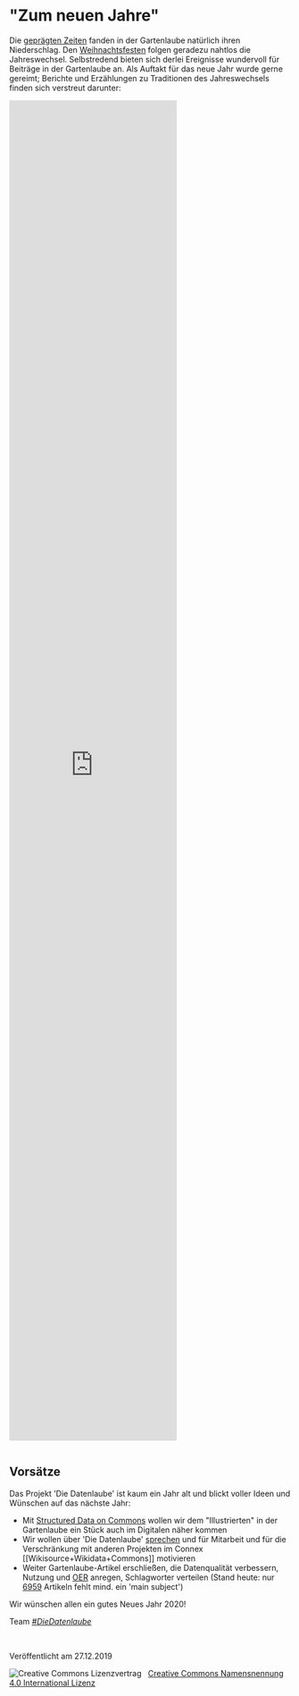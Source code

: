 # "Zum neuen Jahre"

Die [geprägten Zeiten](https://de.wikipedia.org/wiki/Gepr%C3%A4gte_Zeiten) fanden in der Gartenlaube natürlich ihren Niederschlag. Den [Weihnachtsfesten](https://diedatenlaube.github.io/weihnachtliche_Gartenlaube) folgen geradezu nahtlos die Jahreswechsel. Selbstredend bieten sich derlei Ereignisse wundervoll für Beiträge in der Gartenlaube an. Als Auftakt für das neue Jahr wurde gerne gereimt; Berichte und Erzählungen zu Traditionen des Jahreswechsels finden sich verstreut darunter:

<!-- w.wiki/EW$ -->

<iframe style="width: 300px; height: 60vh; border: none; margin-bottom:14px;" src="https://query.wikidata.org/embed.html#SELECT%20DISTINCT%20%3FDie_Gartenlaube%20%3FDie_GartenlaubeLabel_%20%3Ferscheinungsjahr%20%3FgenreLabel%20(GROUP_CONCAT(%3FschlagwortLabel%3B%20SEPARATOR%20%3D%20%22%2C%20%22)%20AS%20%3FzentralesThema)%20WHERE%20%7B%0A%20%20%3FDie_Gartenlaube%20wdt%3AP1433%20wd%3AQ655617%3B%0A%20%20%20%20rdfs%3Alabel%20%3FDie_GartenlaubeLabel_%3B%0A%20%20%20%20wdt%3AP577%20%3Fpubdate.%0A%20%20BIND(YEAR(%3Fpubdate)%20AS%20%3Ferscheinungsjahr)%0A%20%20OPTIONAL%20%7B%0A%20%20%20%20%3FDie_Gartenlaube%20wdt%3AP921%20%3Fschlagwort.%0A%20%20%20%20%3Fschlagwort%20rdfs%3Alabel%20%3FschlagwortLabel.%0A%20%20%20%20FILTER((LANG(%3FschlagwortLabel))%20%3D%20%22de%22)%0A%20%20%7D%0A%20%20OPTIONAL%20%7B%20%3FDie_Gartenlaube%20wdt%3AP136%20%3Fgenre.%20%7D%0A%20%20FILTER(REGEX(%3FDie_GartenlaubeLabel_%2C%20%22Jahreswechsel%7CNeujahr%7Cneue.*Jahr%7CJahresend.*%7CSylvester%22%40de))%0A%20%20FILTER((LANG(%3FDie_GartenlaubeLabel_))%20%3D%20%22de%22)%0A%20%20SERVICE%20wikibase%3Alabel%20%7B%20bd%3AserviceParam%20wikibase%3Alanguage%20%22%5BAUTO_LANGUAGE%5D%2Cen%22.%20%7D%0A%7D%0AGROUP%20BY%20%3FDie_Gartenlaube%20%3FDie_GartenlaubeLabel_%20%3Ferscheinungsjahr%20%3FgenreLabel%0AORDER%20BY%20(%3Ferscheinungsjahr)" referrerpolicy="origin" sandbox="allow-scripts allow-same-origin allow-popups"></iframe>

## Vorsätze

Das Projekt 'Die Datenlaube' ist kaum ein Jahr alt und blickt voller Ideen und Wünschen auf das nächste Jahr:

* Mit [Structured Data on Commons](https://commons.wikimedia.org/wiki/Commons:Structured_data) wollen wir dem "Illustrierten" in der Gartenlaube ein Stück auch im Digitalen näher kommen
* Wir wollen über 'Die Datenlaube' [sprechen](abstract_datenlaube_dbt20.html) und für Mitarbeit und für die Verschränkung mit anderen Projekten im Connex [[Wikisource+Wikidata+Commons]] motivieren
* Weiter Gartenlaube-Artikel erschließen, die Datenqualität verbessern, Nutzung und [OER](https://de.wikisource.org/wiki/Wikisource:OER) anregen, Schlagworter verteilen (Stand heute: nur [6959](http://w.wiki/43s) Artikeln fehlt mind. ein 'main subject')

Wir wünschen allen ein gutes Neues Jahr 2020!

Team [<em>#DieDatenlaube</em>](https://diedatenlaube.github.io/die_datenlaube_der_gartenlaube)

<p>&nbsp;</p>
<p>Veröffentlicht am 27.12.2019</p>
<img alt="Creative Commons Lizenzvertrag" style="border-width:0" src="https://i.creativecommons.org/l/by/4.0/80x15.png" />&nbsp;&nbsp;&nbsp;<a rel="license" href="http://creativecommons.org/licenses/by/4.0/">Creative Commons Namensnennung 4.0 International Lizenz</a> <a rel="license" href="http://creativecommons.org/licenses/by/4.0/">
